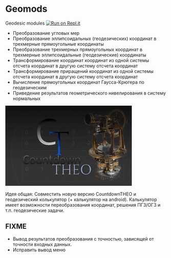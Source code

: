 # Geomods
Geodesic modules
[![Run on Repl.it](https://repl.it/badge/github/maxmyslivets/Geomods)](https://repl.it/github/maxmyslivets/Geomods)

* Преобразование угловых мер
* Преобразование эллипсоидальных (геодезических) координат в трехмерные прямоугольные координаты
* Преобразование трехмерных прямоугольных координат в трехмерные эллипсоидальные (геодезические) координаты
* Трансформирование координат координат из одной системы отсчета координат в другую систему отсчета координат
* Трансформирование приращений координат из одной системы отсчета координат в другую систему отсчета координат
* Вычисление прямоугольных координат Гаусса-Крюгера по геодезическим
* Приведение результатов геометрического нивелирования в систему нормальных

![Image alt](https://github.com/maxmyslivets/Geomods/raw/master/image/readme_1.gif)

Идея общая:
Совместить новую версию CountdownTHEO и геодезический колькулятор (+ калькулятор на android).
Калькулятор имеет возможности переобразования координат, решения ПГЗ/ОГЗ и т.п. геодезические задачи.

## FIXME
* Вывод результатов преобразования с точностью, зависящей от точности входных данных.
* Исправить вывод меню
